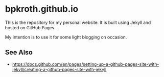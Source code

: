 # bpkroth.github.io

This is the repository for my personal website.
It is built using Jekyll and hosted on GitHub Pages.

My intention is to use it for some light blogging on occasion.

## See Also

- <https://docs.github.com/en/pages/setting-up-a-github-pages-site-with-jekyll/creating-a-github-pages-site-with-jekyll>
